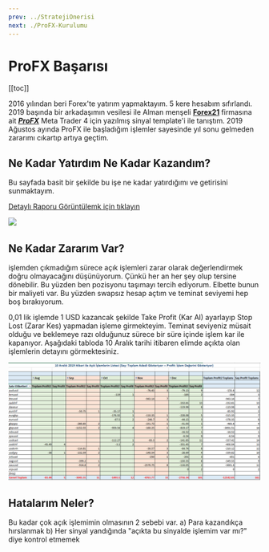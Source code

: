 ```yaml
---
prev: ../StratejiOnerisi
next: ./ProFX-Kurulumu
---
```


# ProFX Başarısı

[[toc]]

2016 yılından beri Forex'te yatırım yapmaktayım. 5 kere hesabım sıfırlandı. 2019 başında bir arkadaşımın vesilesi ile Alman menşeli  [**Forex21**](http://ahmetmusakosali.forex21pro3.c2strack.com)  firmasına ait [ ***ProFX***](http://ahmetmusakosali.forex21pro3.c2strack.com) Meta Trader 4 için yazılmış sinyal template'i ile tanıştım. 2019 Ağustos ayında ProFX ile başladığım işlemler sayesinde yıl sonu gelmeden zararımı cıkartıp artıya geçtim. 

## Ne Kadar Yatırdım Ne Kadar Kazandım?

Bu sayfada basit bir şekilde bu işe ne kadar yatırdığımı ve getirisini sunmaktayım. 

[Detaylı Raporu Görüntülemk için tıklayın](http://www.myfxbook.com/members/kazanmaninyolu/kazanmaninyolu/3941362)

<a href="https://www.myfxbook.com/statements/3941362/statement.html"><img  border="0" src="https://widgets.myfxbook.com/custom-widget?id=3941362&width=600&height=400&bart=2&symbol=USDJPY&linet=1&bgColor=FFFFFF&gridColor=BDBDBD&lineColor=0024FF&barColor=4A63FB&bar1Color=4a63fb&fontColor=525252&title=kazanmaninyolu&titles=12&chartbgc=FFFFFF&equityColor=EFF45A"/></a>

## Ne Kadar Zararım Var?

işlemden çıkmadığım sürece açık işlemleri zarar olarak değerlendirmek doğru olmayacağını düşünüyorum. Çünkü her an her şey olup tersine dönebilir. Bu yüzden ben pozisyonu taşımayı tercih ediyorum. Elbette bunun bir maliyeti var. Bu yüzden swapsız hesap açtım ve teminat seviyemi hep boş bırakıyorum.

0,01 lik işlemde 1 USD kazancak şekilde Take Profit (Kar Al) ayarlayıp Stop Lost (Zarar Kes) yapmadan işleme girmekteyim. Teminat seviyeniz müsait olduğu ve beklemeye razı olduğunuz sürece bir süre içinde işlem kar ile kapanıyor. Aşağıdaki tabloda 10 Aralık tarihi itibaren elimde açıkta olan işlemlerin detayını görmektesiniz. 

![Açık İşlem Listesi](../img/2019-acik-islem-raporu.png)

## Hatalarım Neler?

Bu kadar çok açık işlemimin olmasının 2 sebebi var. 
a) Para kazandıkça hırslanmak
b) Her sinyal yandığında "açıkta bu sinyalde işlemim var mı?" diye kontrol etmemek